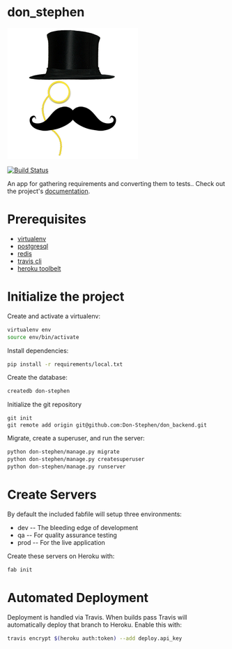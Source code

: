 # don_stephen
![Alt text](https://raw.githubusercontent.com/mreguero/don_stephen/master/app/static/images/Don%20Stephen2_s.png "Don Stephen")

[![Build Status](https://travis-ci.org/Don-Stephen/don_backend.svg?branch=master)](https://travis-ci.org/Don-Stephen/don_backend)

An app for gathering requirements and converting them to tests.. Check out the project's [documentation](http://Don-Stephen.github.io/don_backend/).

# Prerequisites 
- [virtualenv](https://virtualenv.pypa.io/en/latest/)
- [postgresql](http://www.postgresql.org/)
- [redis](http://redis.io/)
- [travis cli](http://blog.travis-ci.com/2013-01-14-new-client/)
- [heroku toolbelt](https://toolbelt.heroku.com/)

# Initialize the project
Create and activate a virtualenv:

```bash
virtualenv env
source env/bin/activate
```
Install dependencies:

```bash
pip install -r requirements/local.txt
```
Create the database:

```bash
createdb don-stephen
```
Initialize the git repository

```
git init
git remote add origin git@github.com:Don-Stephen/don_backend.git
```

Migrate, create a superuser, and run the server:
```bash
python don-stephen/manage.py migrate
python don-stephen/manage.py createsuperuser
python don-stephen/manage.py runserver
```

# Create Servers
By default the included fabfile will setup three environments:

- dev -- The bleeding edge of development
- qa -- For quality assurance testing
- prod -- For the live application

Create these servers on Heroku with:

```bash
fab init
```

# Automated Deployment
Deployment is handled via Travis. When builds pass Travis will automatically deploy that branch to Heroku. Enable this with:
```bash
travis encrypt $(heroku auth:token) --add deploy.api_key
```
